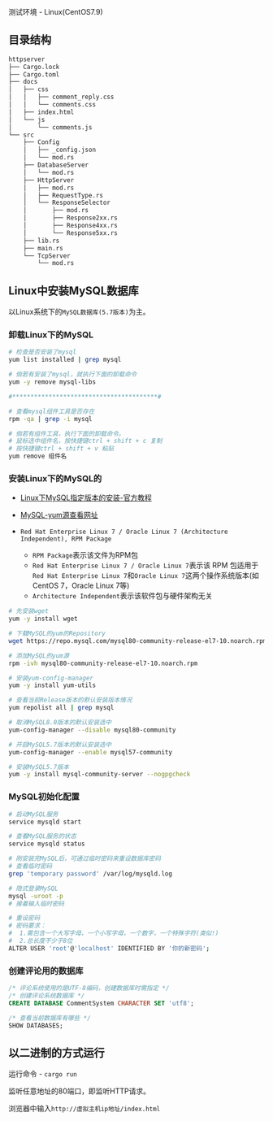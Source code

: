测试环境 - Linux(CentOS7.9)

## 目录结构

```tex
httpserver
├── Cargo.lock
├── Cargo.toml
├── docs
│   ├── css
│   │   ├── comment_reply.css
│   │   └── comments.css
│   ├── index.html
│   └── js
│       └── comments.js
└── src
    ├── Config
    │   ├── _config.json
    │   └── mod.rs
    ├── DatabaseServer
    │   └── mod.rs
    ├── HttpServer
    │   ├── mod.rs
    │   ├── RequestType.rs
    │   └── ResponseSelector
    │       ├── mod.rs
    │       ├── Response2xx.rs
    │       ├── Response4xx.rs
    │       └── Response5xx.rs
    ├── lib.rs
    ├── main.rs
    └── TcpServer
        └── mod.rs
```

## Linux中安装MySQL数据库

以Linux系统下的`MySQL数据库(5.7版本)`为主。

### 卸载Linux下的MySQL

```bash
# 检查是否安装了mysql 
yum list installed | grep mysql

# 倘若有安装了mysql，就执行下面的卸载命令
yum -y remove mysql-libs

#****************************************#

# 查看mysql组件工具是否存在
rpm -qa | grep -i mysql

# 倘若有组件工具，执行下面的卸载命令。
# 鼠标选中组件名，按快捷键ctrl + shift + c 复制
# 按快捷键ctrl + shift + v 粘贴
yum remove 组件名
```

### 安装Linux下的MySQL的

+ [Linux下MySQL指定版本的安装-官方教程](https://dev.mysql.com/doc/refman/5.7/en/linux-installation-yum-repo.html)

+ [MySQL-yum源查看网址](https://dev.mysql.com/downloads/repo/yum/)
+ `Red Hat Enterprise Linux 7 / Oracle Linux 7 (Architecture Independent), RPM Package`
  + `RPM Package`表示该文件为RPM包
  + `Red Hat Enterprise Linux 7 / Oracle Linux 7`表示该 RPM 包适用于`Red Hat Enterprise Linux 7`和`Oracle Linux 7`这两个操作系统版本(如CentOS 7，Oracle Linux 7等)
  + `Architecture Independent`表示该软件包与硬件架构无关

```bash
# 先安装wget
yum -y install wget

# 下载MySQL的yum的Repository
wget https://repo.mysql.com/mysql80-community-release-el7-10.noarch.rpm

# 添加MySQL的yum源
rpm -ivh mysql80-community-release-el7-10.noarch.rpm

# 安装yum-config-manager
yum -y install yum-utils

# 查看当前Release版本的默认安装版本情况
yum repolist all | grep mysql

# 取消MySQL8.0版本的默认安装选中
yum-config-manager --disable mysql80-community

# 开启MySQL5.7版本的默认安装选中
yum-config-manager --enable mysql57-community

# 安装MySQL5.7版本
yum -y install mysql-community-server --nogpgcheck
```

### MySQL初始化配置

```bash
# 启动MySQL服务
service mysqld start

# 查看MySQL服务的状态
service mysqld status

# 刚安装完MySQL后，可通过临时密码来重设数据库密码
# 查看临时密码
grep 'temporary password' /var/log/mysqld.log

# 隐式登录MySQL
mysql -uroot -p
# 接着输入临时密码

# 重设密码
# 密码要求：
#  1.需包含一个大写字母，一个小写字母，一个数字，一个特殊字符(类似!)
#  2.总长度不少于8位
ALTER USER 'root'@'localhost' IDENTIFIED BY '你的新密码';
```

### **创建评论用的数据库**

```sql
/* 评论系统使用的是UTF-8编码，创建数据库时需指定 */ 
/* 创建评论系统数据库 */
CREATE DATABASE CommentSystem CHARACTER SET 'utf8';

/* 查看当前数据库有哪些 */
SHOW DATABASES;
```

## 以二进制的方式运行

运行命令 - `cargo run`

监听任意地址的80端口，即监听HTTP请求。

浏览器中输入`http://虚拟主机ip地址/index.html`

